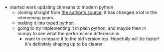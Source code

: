 - started work updating ckmeans to modern python
  - cloning straight from [the author's source](https://github.com/cran/Ckmeans.1d.dp/blob/f7f2920fc9aabab184a2acff29e7965ce4f90173/src/Ckmeans.1d.dp.cpp), it has changed a lot in the intervening years
  - making it into typed python
  - going to try implementing it in plain python, and maybe then in numpy to see what the performance difference is
    - want to compare it to the old version too. Hopefully will be faster! It's definitely shaping up to be clearer
